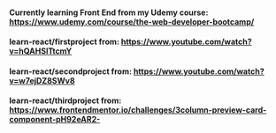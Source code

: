 #### Currently learning Front End from my Udemy course: https://www.udemy.com/course/the-web-developer-bootcamp/
#### learn-react/firstproject from: https://www.youtube.com/watch?v=hQAHSlTtcmY
#### learn-react/secondproject from: https://www.youtube.com/watch?v=w7ejDZ8SWv8
#### learn-react/thirdproject from: https://www.frontendmentor.io/challenges/3column-preview-card-component-pH92eAR2-
